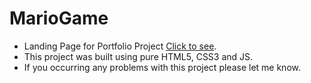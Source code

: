 # MarioGame
- Landing Page for Portfolio Project [Click to see](https://raulzvulunov.github.io/MarioGame).
- This project was built using pure HTML5, CSS3 and JS.
- If you occurring any problems with this project please let me know.
